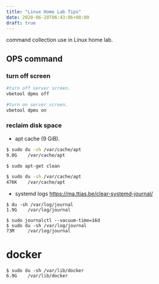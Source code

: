 ```yaml
---
title: "Linux Home Lab Tips"
date: 2020-06-28T06:43:06+08:00
draft: true
---
```


command collection use in Linux home lab.

## OPS command
### turn off screen
```bash
#turn off server screen.
vbetool dpms off

#turn on server screen.
vbetool dpms on
```


### reclaim disk space
* apt cache (9 GiB).

```bash
$ sudo du -sh /var/cache/apt
9.0G    /var/cache/apt

$ sudo apt-get clean

$ sudo du -sh /var/cache/apt
476K    /var/cache/apt
```

* systemd logs
https://ma.ttias.be/clear-systemd-journal/


```
$ du -sh /var/log/journal
1.9G    /var/log/journal

$ sudo journalctl --vacuum-time=16d
$ sudo du -sh /var/log/journal
73M     /var/log/journal
```


# docker
```
$ sudo du -sh /var/lib/docker
6.9G    /var/lib/docker
```